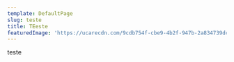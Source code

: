 ```yaml
---
template: DefaultPage
slug: teste
title: TEeste
featuredImage: 'https://ucarecdn.com/9cdb754f-cbe9-4b2f-947b-2a834739dc79/'
---
```

teste
